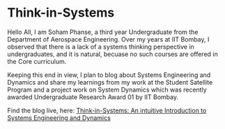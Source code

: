 # Think-in-Systems

Hello All, I am Soham Phanse, a third year Undergraduate from the Department of Aerospace Engineering. Over my years at IIT Bombay, I observed that there is a lack of a systems thinking perspective in undergraduates, and it is natural, becuase no such courses are offered in the Core curriculum. 

Keeping this end in view, I plan to blog about Systems Engineering and Dynamics and share my learnings from my work at the Student Satellite Program and a project work on System Dynamics which was recently awarded Undergraduate Research Award 01 by IIT Bombay. 

Find the blog live, here: [Think-in-Systems: An intuitive Introduction to Systems Engineering and Dynamics](https://sohamphanseiitb.github.io/Think-in-Systems/)


  
